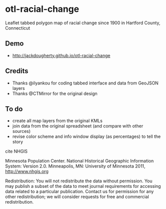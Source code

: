 # otl-racial-change
Leaflet tabbed polygon map of racial change since 1900 in Hartford County, Connecticut

## Demo
- http://jackdougherty.github.io/otl-racial-change

## Credits
- Thanks @ilyankou for coding tabbed interface and data from GeoJSON layers
- Thanks @CTMirror for the original design

## To do
- create all map layers from the original KMLs
- join data from the original spreadsheet (and compare with other sources)
- revise color scheme and info window display (as percentages) to tell the story

cite NHGIS

Minnesota Population Center. National Historical Geographic Information System: Version 2.0. Minneapolis, MN: University of Minnesota 2011, http://www.nhgis.org

Redistribution: You will not redistribute the data without permission. You may publish a subset of the data to meet journal requirements for accessing data related to a particular publication. Contact us for permission for any other redistribution; we will consider requests for free and commercial redistribution.
